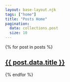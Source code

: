 ```yaml
---
layout: base-layout.njk
tags: ["home"]
title: "Posts Home"
pagination:
  data: collections.post
  size: 10
---
```


{% for post in posts %}

<article>
<h1>
<a href="{{ post.url | url}}">{{ post.data.title }}</a>
</h1>
</article>
{% endfor %}
